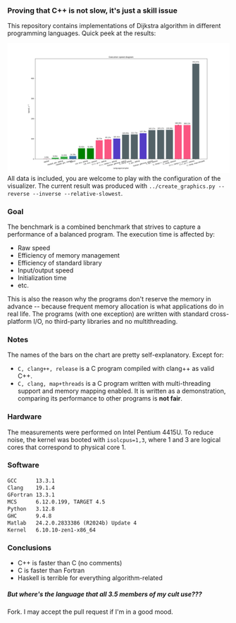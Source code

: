### Proving that C++ is not slow, it's just a skill issue

This repository contains implementations of Dijkstra algorithm in different programming languages. Quick peek at the results:

![Bar chart with executions times, Matlab is the slowest, C with cheats is the fastest](benchmark.png "Execution times")
All data is included, you are welcome to play with the configuration of the visualizer. The current result was produced with `../create_graphics.py --reverse --inverse --relative-slowest`.

### Goal
The benchmark is a combined benchmark that strives to capture a performance of a balanced program. The execution time is affected by:
 - Raw speed
 - Efficiency of memory management
 - Efficiency of standard library
 - Input/output speed
 - Initialization time
 - etc.

This is also the reason why the programs don't reserve the memory in advance -- because frequent memory allocation is what applications do in real life. The programs (with one exception) are written with standard cross-platform I/O, no third-party libraries and no multithreading.

### Notes
The names of the bars on the chart are pretty self-explanatory. Except for:
 - `C, clang++, release` is a C program compiled with clang++ as valid C++.
 - `C, clang, map+threads` is a C program written with multi-threading support and memory mapping enabled. It is written as a demonstration, comparing its performance to other programs is **not fair**.

### Hardware
The measurements were performed on Intel Pentium 4415U. To reduce noise, the kernel was booted with `isolcpus=1,3`, where 1 and 3 are logical cores that correspond to physical core 1.

### Software
```
GCC      13.3.1
Clang    19.1.4
GFortran 13.3.1
MCS      6.12.0.199, TARGET 4.5
Python   3.12.8
GHC      9.4.8
Matlab   24.2.0.2833386 (R2024b) Update 4
Kernel   6.10.10-zen1-x86_64
```

### Conclusions
 - C++ is faster than C (no comments)
 - C is faster than Fortran
 - Haskell is terrible for everything algorithm-related

##### But where's the language that all 3.5 members of my cult use???
Fork. I may accept the pull request if I'm in a good mood.